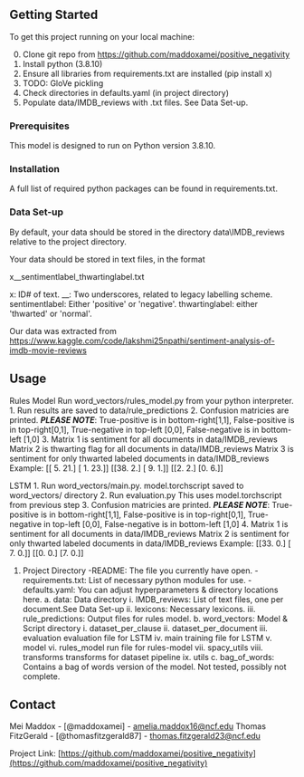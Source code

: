 <!-- GETTING STARTED -->
## Getting Started

To get this project running on your local machine:

0. Clone git repo from https://github.com/maddoxamei/positive_negativity
1. Install python (3.8.10)
2. Ensure all libraries from requirements.txt are installed (pip install x)
3. TODO: GloVe pickling
4. Check directories in defaults.yaml (in project directory)
5. Populate data/IMDB_reviews with .txt files.  See Data Set-up.

### Prerequisites

This model is designed to run on Python version 3.8.10.

### Installation

A full list of required python packages can be found in requirements.txt.

### Data Set-up

By default, your data should be stored in the directory 
data\IMDB_reviews
relative to the project directory.

Your data should be stored in text files, in the format

x__sentimentlabel_thwartinglabel.txt

x: ID# of text.
__: Two underscores, related to legacy labelling scheme.
sentimentlabel: Either 'positive' or 'negative'.
thwartinglabel: either 'thwarted' or 'normal'.

Our data was extracted from https://www.kaggle.com/code/lakshmi25npathi/sentiment-analysis-of-imdb-movie-reviews

<!-- USAGE EXAMPLES -->
## Usage
Rules Model
    Run word_vectors/rules_model.py from your python interpreter.
        1. Run results are saved to data/rule_predictions
        2. Confusion matricies are printed.  ***PLEASE NOTE***: 
            True-positive is in bottom-right[1,1], 
            False-positive is in top-right[0,1],
            True-negative in top-left [0,0],
            False-negative is in bottom-left [1,0]
        3. 
            Matrix 1 is sentiment for all documents in data/IMDB_reviews
            Matrix 2 is thwarting flag for all documents in data/IMDB_reviews
            Matrix 3 is sentiment for only thwarted labeled documents in data/IMDB_reviews
        Example:
            [[ 5. 21.]
            [ 1. 23.]]
            [[38.  2.]
            [ 9.  1.]]
            [[2. 2.]
            [0. 6.]]

LSTM
    1. Run word_vectors/main.py.
        model.torchscript saved to word_vectors/ directory
    2. Run evaluation.py
        This uses model.torchscript from previous step
    3. Confusion matricies are printed.  ***PLEASE NOTE***: 
            True-positive is in bottom-right[1,1], 
            False-positive is in top-right[0,1],
            True-negative in top-left [0,0],
            False-negative is in bottom-left [1,0]
    4. 
        Matrix 1 is sentiment for all documents in data/IMDB_reviews
        Matrix 2 is sentiment for only thwarted labeled documents in data/IMDB_reviews
    Example:
        [[33.  0.]
        [ 7.  0.]]
        [[0. 0.]
        [7. 0.]]


<!-- ROADMAP -->
1. Project Directory
    -README: The file you currently have open.
    -requirements.txt: List of necessary python modules for use.
    -defaults.yaml: You can adjust hyperparameters & directory locations here.
    a. data: Data directory
        i. IMDB_reviews: List of text files, one per document.See Data Set-up
        ii. lexicons: Necessary lexicons.
        iii. rule_predictions: Output files for rules model.
    b. word_vectors: Model & Script directory
        i. dataset_per_clause
        ii. dataset_per_document
        iii. evaluation
            evaluation file for LSTM
        iv. main
            training file for LSTM
        v. model
        vi. rules_model
            run file for rules-model
        vii. spacy_utils
        viii. transforms
            transforms for dataset pipeline
        ix. utils
    c. bag_of_words: Contains a bag of words version of the model.  Not tested, possibly not complete.

<!-- CONTACT -->
## Contact

Mei Maddox - [@maddoxamei] - amelia.maddox16@ncf.edu
Thomas FitzGerald - [@thomasfitzgerald87] - thomas.fitzgerald23@ncf.edu

Project Link: [https://github.com/maddoxamei/positive_negativity](https://github.com/maddoxamei/positive_negativity)